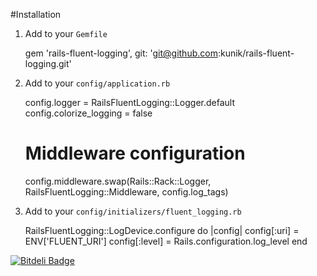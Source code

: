 #Installation

1. Add to your `Gemfile`


    gem 'rails-fluent-logging', git: 'git@github.com:kunik/rails-fluent-logging.git'

2. Add to your `config/application.rb`


    config.logger = RailsFluentLogging::Logger.default
    config.colorize_logging = false

    # Middleware configuration
    config.middleware.swap(Rails::Rack::Logger, RailsFluentLogging::Middleware, config.log_tags)

3. Add to your `config/initializers/fluent_logging.rb`


    RailsFluentLogging::LogDevice.configure do |config|
      config[:uri] = ENV['FLUENT_URI']
      config[:level] = Rails.configuration.log_level
    end



[![Bitdeli Badge](https://d2weczhvl823v0.cloudfront.net/kunik/rails-fluent-logging/trend.png)](https://bitdeli.com/free "Bitdeli Badge")

